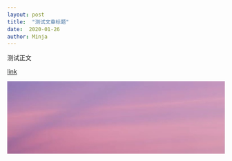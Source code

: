 ```yaml
---
layout: post
title:  "测试文章标题"
date:  2020-01-26
author: Minja
---
```


测试正文

[link](nothing)

![link](1500x500.jpeg)